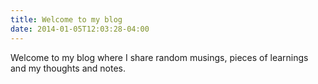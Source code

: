 ```yaml
---
title: Welcome to my blog
date: 2014-01-05T12:03:28-04:00
---
```


Welcome to my blog where I share random musings, pieces of learnings and my thoughts and notes.
